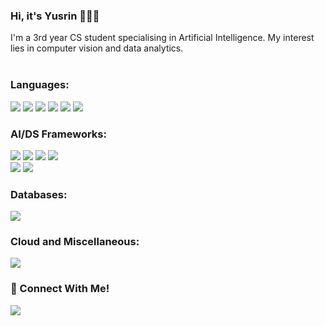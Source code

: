 ### Hi, it's Yusrin 👩🏻‍💻

I'm a 3rd year CS student specialising in Artificial Intelligence. My interest lies in computer vision and data analytics.
<br><br>

### Languages:
<img src="https://img.shields.io/badge/Python-14354C?style=for-the-badge&logo=python&logoColor=white"/> <img src="https://img.shields.io/badge/Java-ED8B00?style=for-the-badge&logo=java&logoColor=white"/> <img src="https://img.shields.io/badge/JavaScript-ffca28?style=for-the-badge&logo=python&logoColor=white"/> <img src="https://img.shields.io/badge/SQL-FF6F00?style=for-the-badge&logo=python&logoColor=white"/> <img src="https://img.shields.io/badge/HTML-EE4C2C?style=for-the-badge&logo=python&logoColor=white"/> <img src="https://img.shields.io/badge/CSS-777BB4?style=for-the-badge&logo=python&logoColor=white"/>

### AI/DS Frameworks:
<img src="https://img.shields.io/badge/TensorFlow-FF6F00?style=for-the-badge&logo=tensorflow&logoColor=white"> <img src="https://img.shields.io/badge/PyTorch-EE4C2C?style=for-the-badge&logo=PyTorch&logoColor=white"> <img src="https://img.shields.io/badge/scikit_learn-F7931E?style=for-the-badge&logo=scikit-learn&logoColor=white"> <img src="https://img.shields.io/badge/OpenCV-27338e?style=for-the-badge&logo=OpenCV&logoColor=white"/> <br> <img src="https://img.shields.io/badge/Numpy-777BB4?style=for-the-badge&logo=numpy&logoColor=white"> <img src="https://img.shields.io/badge/Pandas-2C2D72?style=for-the-badge&logo=pandas&logoColor=white">

### Databases:
<img src="https://img.shields.io/badge/MySQL-00000F?style=for-the-badge&logo=mysql&logoColor=white"/>

### Cloud and Miscellaneous:
<img src="https://img.shields.io/badge/firebase-ffca28?style=for-the-badge&logo=firebase&logoColor=black">

### 👋 Connect With Me!
<a href="https://www.linkedin.com/in/yusrin-zulfa-zuber-900b0819b?lipi=urn%3Ali%3Apage%3Ad_flagship3_profile_view_base_contact_details%3B7EOtKRXQTfqvHBH5jmYtzw%3D%3D
"><img src="https://img.shields.io/badge/LinkedIn-0077B5?style=for-the-badge&logo=linkedin&logoColor=white"/><a/>

